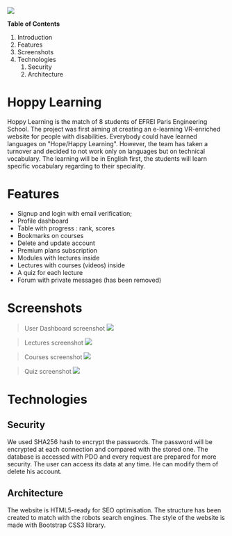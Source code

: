 ![](http://site3066.cfn.acsitefactory.com/sites/g/files/awx4001/f/images/LightBulb_1469041529.png)

**Table of Contents**

1. Introduction
2. Features
3. Screenshots
4. Technologies
   1. Security
   2. Architecture

# Hoppy Learning
Hoppy Learning is the match of 8 students of EFREI Paris Engineering School. The project was first aiming at creating an e-learning VR-enriched website for people with disabilities. Everybody could have learned languages on "Hope/Happy Learning".
However, the team has taken a turnover and decided to not work only on languages but on technical vocabulary. The learning will be in English first, the students will learn specific vocabulary regarding to their speciality.



# Features
- Signup and login with email verification;
- Profile dashboard
 - Table with progress : rank, scores
 - Bookmarks on courses
 - Delete and update account
 - Premium plans subscription
- Modules with lectures inside
- Lectures with courses (videos) inside
- A quiz for each lecture
- Forum with private messages (has been removed)

# Screenshots
> User Dashboard screenshot
![](http://theofleury.fr/hoppy/images/git/userdashboard.png)

> Lectures screenshot
![](http://theofleury.fr/hoppy/images/git/lectures.png)


> Courses screenshot
![](http://theofleury.fr/hoppy/images/git/courses.png)


> Quiz screenshot
![](http://theofleury.fr/hoppy/images/git/quiz.png)


# Technologies

## Security
We used SHA256 hash to encrypt the passwords. The password will be encrypted at each connection and compared with the stored one.
The database is accessed with PDO and every request are prepared for more security.
The user can access its data at any time. He can modify them of delete his account.

## Architecture
The website is HTML5-ready for SEO optimisation. The structure has been created to match with the robots search engines. The style of the website is made with Bootstrap CSS3 library.
